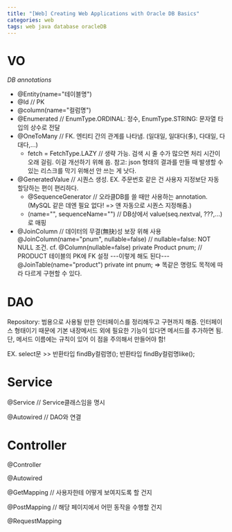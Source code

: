 ```yaml
---
title: "[Web] Creating Web Applications with Oracle DB Basics"
categories: web
tags: web java database oracleDB
---
```


VO
===

*DB annotations*

- @Entity(name="테이블명")
- @Id // PK
- @column(name="컬럼명")
- @Enumerated // EnumType.ORDINAL: 정수, EnumType.STRING: 문자열 타입의 상수로 전달
- @OneToMany // FK. 엔티티 간의 관계를 나타냄. (일대일, 일대다(多), 다대일, 다대다,...)
    - fetch = FetchType.LAZY // 생략 가능. 검색 시 줄 수가 많으면 처리 시간이 오래 걸림. 이걸 개선하기 위해 씀. 참고: json 형태의 결과를 만들 때 발생할 수 있는 리스크를 막기 위해선 안 쓰는 게 낫다.
- @GeneratedValue // 시퀀스 생성. EX. 주문번호 같은 건 사용자 지정보단 자동 할당하는 편이 편리하다.
    - @SequenceGenerator // 오라클DB를 쓸 때만 사용하는 annotation. (MySQL 같은 데엔 필요 없다! => 얜 자동으로 시퀀스 지정해줌.)
    - (name="", sequenceName="") // DB상에서 value(seq.nextval, ???,...)로 매핑
- @JoinColumn // 데이터의 무결(無抉)성 보장 위해 사용
  @JoinColumn(name="pnum", nullable=false) // nullable=false: NOT NULL 조건.
  cf. @Column(nullable=false)
      private Product pnum; // PRODUCT 테이블의 PK에 FK 설정
  ---이렇게 해도 된다---
    @JoinTable(name="product")
    private int pnum;
  => 똑같은 명령도 목적에 따라 다르게 구현할 수 있다.


DAO
===

Repository: 범용으로 사용될 만한 인터페이스를 정리해두고 구현까지 해줌. 인터페이스 형태이기 때문에 기본 내장메서드 외에 필요한 기능이 있다면 메서드를 추가하면 됨. 단, 메서드 이름에는 규칙이 있어 이 점을 주의해서 만들어야 함!

EX. select문 >> 반환타입 findBy컬럼명();    반환타입 findBy컬럼명like();


Service
===

@Service // Service클래스임을 명시

@Autowired // DAO와 연결


Controller
===

@Controller

@Autowired

@GetMapping // 사용자한테 어떻게 보여지도록 할 건지

@PostMapping // 해당 페이지에서 어떤 동작을 수행할 건지

@RequestMapping
